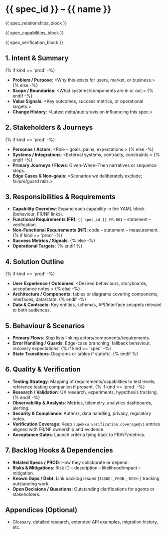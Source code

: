 # {{ spec_id }} – {{ name }}

{{ spec_relationships_block }}

{{ spec_capabilities_block }}

{{ spec_verification_block }}

## 1. Intent & Summary
{% if kind == 'prod' -%}
- **Problem / Purpose**: <Why this exists for users, market, or business.>
{% else -%}
- **Scope / Boundaries**: <What systems/components are in or out.>
{% endif -%}
- **Value Signals**: <Key outcomes, success metrics, or operational targets.>
- **Change History**: <Latest delta/audit/revision influencing this spec.>

## 2. Stakeholders & Journeys
{% if kind == 'prod' -%}
- **Personas / Actors**: <Role – goals, pains, expectations.>
{% else -%}
- **Systems / Integrations**: <External systems, contracts, constraints.>
{% endif -%}
- **Primary Journeys / Flows**: Given–When–Then narratives or sequence steps.
- **Edge Cases & Non-goals**: <Scenarios we deliberately exclude; failure/guard rails.>

## 3. Responsibilities & Requirements
- **Capability Overview**: Expand each capability in the YAML block (behaviour, FR/NF links).
- **Functional Requirements (FR)**: `{{ spec_id }}.FR-001` – statement – verification.
- **Non-Functional Requirements (NF)**: code – statement – measurement.
{% if kind == 'prod' -%}
- **Success Metrics / Signals**: <Quantifiable indicators.>
{% else -%}
- **Operational Targets**: <Quantifiable indicators.>
{% endif %}
## 4. Solution Outline
{% if kind == 'prod' -%}
- **User Experience / Outcomes**: <Desired behaviours, storyboards, acceptance notes.>
{% else -%}
- **Architecture / Components**: tables or diagrams covering components, interfaces, data/state.
{% endif -%}
- **Data & Contracts**: Key entities, schemas, API/interface snippets relevant to both audiences.

## 5. Behaviour & Scenarios
- **Primary Flows**: Step lists linking actors/components/requirements.
- **Error Handling / Guards**: Edge-case branching, fallback behaviour, recovery expectations.
{% if kind == 'spec' -%}
- **State Transitions**: Diagrams or tables if stateful.
{% endif %}
## 6. Quality & Verification
- **Testing Strategy**: Mapping of requirements/capabilities to test levels; reference testing companion if present.
{% if kind == 'prod' -%}
- **Research / Validation**: UX research, experiments, hypothesis tracking.
{% endif -%}
- **Observability & Analysis**: Metrics, telemetry, analytics dashboards, alerting.
- **Security & Compliance**: Authn/z, data handling, privacy, regulatory notes.
- **Verification Coverage**: Keep `supekku:verification.coverage@v1` entries aligned with FR/NF ownership and evidence.
- **Acceptance Gates**: Launch criteria tying back to FR/NF/metrics.

## 7. Backlog Hooks & Dependencies
- **Related Specs / PROD**: How they collaborate or depend.
- **Risks & Mitigations**: Risk ID – description – likelihood/impact – mitigation.
- **Known Gaps / Debt**: Link backlog issues (`ISSUE-`, `PROB-`, `RISK-`) tracking outstanding work.
- **Open Decisions / Questions**: Outstanding clarifications for agents or stakeholders.

## Appendices (Optional)
- Glossary, detailed research, extended API examples, migration history, etc.
